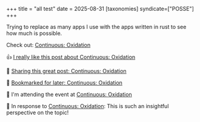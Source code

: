 +++
title = "all test"
date = 2025-08-31
[taxonomies]
syndicate=["POSSE"]
+++

Trying to replace as many apps I use with the apps written in rust to see how much is possible.

<p>Check out: <a href="https://flux.carboxi.de/continuous-oxidation/">Continuous: Oxidation</a></p>

<p>👍 <span class="p-like-of">
  <a href="https://flux.carboxi.de/continuous-oxidation/">I really like this post about Continuous: Oxidation</a>
</span></p>

<p>🔄 <span class="p-repost-of">
  <a href="https://flux.carboxi.de/continuous-oxidation/">Sharing this great post: Continuous: Oxidation</a>
</span></p>

<p>🔖 <span class="p-bookmark-of">
  <a href="https://flux.carboxi.de/continuous-oxidation/">Bookmarked for later: Continuous: Oxidation</a>
</span></p>

<p>📅 <span class="p-rsvp">
  <data class="p-rsvp" value="yes">I'm attending</data> the event at 
  <a class="u-in-reply-to" href="https://flux.carboxi.de/continuous-oxidation/">Continuous: Oxidation</a>
</span></p>

<p>💬 <span class="p-in-reply-to">
  In response to <a href="https://flux.carboxi.de/continuous-oxidation/">Continuous: Oxidation</a>: 
  This is such an insightful perspective on the topic!
</span></p>

